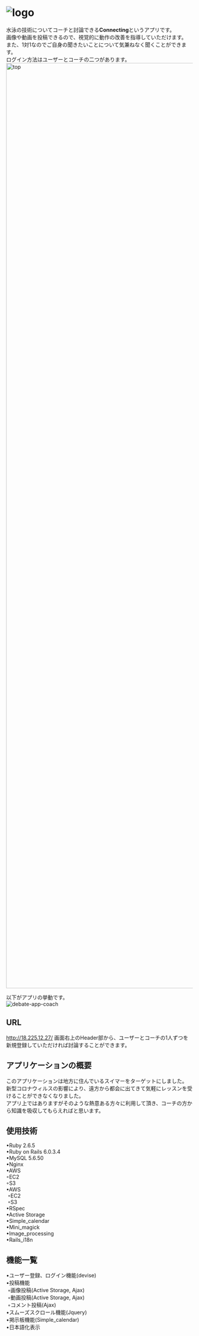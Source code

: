 # ![logo](https://user-images.githubusercontent.com/74892623/105153631-01286a00-5b4c-11eb-8e72-6a3a4f8899ae.png)
水泳の技術についてコーチと討論できる**Connecting**というアプリです。<br>
画像や動画を投稿できるので、視覚的に動作の改善を指導していただけます。<br>
また、1対1なのでご自身の聞きたいことについて気兼ねなく聞くことができます。<br>
ログイン方法はユーザーとコーチの二つがあります。<br>
<img width="2500px" alt="top" src="https://user-images.githubusercontent.com/74892623/105152351-65e2c500-5b4a-11eb-9181-77d8209eb9f7.png">

 以下がアプリの挙動です。<br>
 ![debate-app-coach](https://user-images.githubusercontent.com/74892623/105154254-b5c28b80-5b4c-11eb-90ba-54c91a30c95b.gif)


## URL
http://18.225.12.27/
画面右上のHeader部から、ユーザーとコーチの1人ずつを新規登録していただければ討論することができます。

## アプリケーションの概要
  このアプリケーションは地方に住んでいるスイマーをターゲットにしました。<br>
新型コロナウィルスの影響により、遠方から都会に出てきて気軽にレッスンを受けることができなくなりました。<br>
アプリ上ではありますがそのような熱意ある方々に利用して頂き、コーチの方から知識を吸収してもらえればと思います。


## 使用技術
•Ruby 2.6.5<br>
•Ruby on Rails 6.0.3.4<br>
•MySQL 5.6.50<br>
•Nginx<br>
•AWS<br>
  ◦EC2<br>
  ◦S3<br>
•AWS<br>
  &nbsp;◦EC2<br>
  &nbsp;◦S3<br>
•RSpec<br>
•Active Storage<br>
•Simple_calendar<br>
•Mini_magick<br>
•Image_processing<br>
•Rails_i18n<br>

## 機能一覧
•ユーザー登録、ログイン機能(devise)<br>
•投稿機能<br>
  &nbsp;◦画像投稿(Active Storage, Ajax)<br>
  &nbsp;◦動画投稿(Active Storage, Ajax)<br>
  &nbsp;◦コメント投稿(Ajax)<br>
•スムーズスクロール機能(Jquery)<br>
•掲示板機能(Simple_calendar)<br>
•日本語化表示<br>